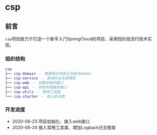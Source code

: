 # csp
## 前言

`csp`项目致力于打造一个新手入门SpringCloud的项目，采用现阶段流行技术实现。

### 组织结构

``` lua
csp
├── csp-domain -- 数据库实体层以及相关model
├── csp-service -- 具体的业务逻辑层
├── csp-web -- 对接前端的接口
├── csp-api -- 开放外部服务接口
├── csp-utils -- 常用工具类
└── csp-starter -- 核心启动类
```
### 开发进度
* 2020-06-23 项目初始化、接入web接口
* 2020-06-24 接入常用工具类、增加Logback日志框架